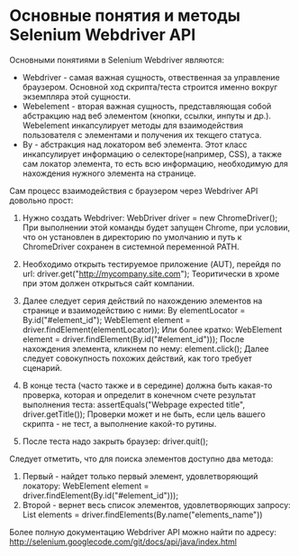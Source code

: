 # Основные понятия и методы Selenium Webdriver API
Основными понятиями в Selenium Webdriver являются:
* Webdriver - самая важная сущность, отвественная за управление браузером. Основной ход скрипта/теста строится именно вокруг экземпляра этой сущности.
* Webelement - вторая важная сущность, представляющая собой абстракцию над веб элементом (кнопки, ссылки, инпуты и др.). Webelement инкапсулирует методы для взаимодействия пользователя с элементами и получения их текщего статуса.
* By - абстракция над локатором веб элемента. Этот класс инкапсулирует информацию о селекторе(например, CSS), а также сам локатор элемента, то есть всю информацию, необходимую для нахождения нужного элемента на странице.

Сам процесс взаимодействия с браузером через Webdriver API довольно прост:
1. Нужно создать Webdriver:
        WebDriver driver = new ChromeDriver();
При выполнении этой команды будет запущен Chrome, при условии, что он установлен в директорию по умолчанию и путь к ChromeDriver сохранен в системной переменной PATH.

2. Необходимо открыть тестируемое приложение (AUT), перейдя по url:
        driver.get("http://mycompany.site.com");
Теоритически в хроме при этом должен открыться сайт компании.

3. Далее следует серия действий по нахождению элементов на странице и взаимодействию с ними:
        By elementLocator = By.id("#element_id");
        WebElement element = driver.findElement(elementLocator));
Или более кратко:
        WebElement element = driver.findElement(By.id("#element_id")));
После нахождения элемента, кликнем по нему:
        element.click();
Далее следует совокупность похожих действий, как того требует сценарий.

4. В конце теста (часто также и в середине) должна быть какая-то проверка, которая и определит в конечном счете результат выполнения теста:
        assertEquals("Webpage expected title", driver.getTitle());
Проверки может и не быть, если цель вашего скрипта - не тест, а выполнение какой-то рутины.
5. После теста надо закрыть браузер:
        driver.quit();

Следует отметить, что для поиска элементов доступно два метода:
1. Первый - найдет только первый элемент, удовлетворяющий локатору:
        WebElement element = driver.findElement(By.id("#element_id")));
2. Второй - вернет весь список элементов, удовлетворяющих запросу:
        List<WebElement> elements = driver.findElements(By.name("elements_name"))

Более полную документацию Webdriver API можно найти по адресу:
http://selenium.googlecode.com/git/docs/api/java/index.html
